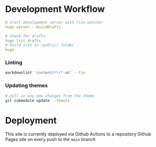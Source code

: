 # Development Workflow
```yaml
# start development server with file watcher
hugo server --buildDrafts

# check for drafts
hugo list drafts
# build site in /public/ folder
hugo
```
### Linting
```bash
markdownlint 'content/**/*.md' --fix
```
### Updating themes
```bash
# pull in any new changes from the theme
git submodule update --remote
```

# Deployment
This site is currently deployed via Github Actions to a repository Github Pages site on every push to the `main` branch